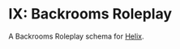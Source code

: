 
# IX: Backrooms Roleplay
A Backrooms Roleplay schema for [Helix](https://github.com/nebulouscloud/helix).
